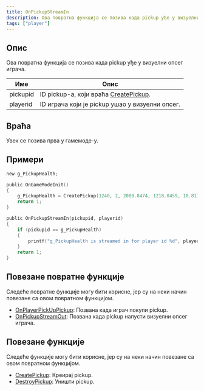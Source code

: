 ```yaml
---
title: OnPickupStreamIn
description: Ова повратна функција се позива када pickup уђе у визуелни опсег играча.
tags: ["player"]
---
```


<VersionWarnSR name='повратна функција' version='omp v1.1.0.2612' />

## Опис

Ова повратна функција се позива када pickup уђе у визуелни опсег играча.

| Име      | Опис                                                                        |
|----------|-----------------------------------------------------------------------------|
| pickupid | ID pickup-а, који враћа [CreatePickup](../functions/CreatePickup).          |
| playerid | ID играча који је pickup ушао у визуелни опсег.                             |

## Враћа

Увек се позива прва у гамемоде-у.

## Примери

```c
new g_PickupHealth;

public OnGameModeInit()
{
    g_PickupHealth = CreatePickup(1240, 2, 2009.8474, 1218.0459, 10.8175);
    return 1;
}

public OnPickupStreamIn(pickupid, playerid)
{
    if (pickupid == g_PickupHealth)
    {
        printf("g_PickupHealth is streamed in for player id %d", playerid);
    }
    return 1;
}
```

## Повезане повратне функције

Следеће повратне функције могу бити корисне, јер су на неки начин повезане са овом повратном функцијом.

- [OnPlayerPickUpPickup](OnPlayerPickUpPickup): Позвана када играч покупи pickup.
- [OnPickupStreamOut](OnPickupStreamOut): Позвана када pickup напусти визуелни опсег играча.

## Повезане функције

Следеће функције могу бити корисне, јер су на неки начин повезане са овом повратном функцијом.

- [CreatePickup](../functions/CreatePickup): Креирај pickup.
- [DestroyPickup](../functions/DestroyPickup): Уништи pickup.
